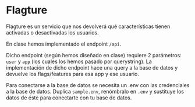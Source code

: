 # Flagture

Flagture es un servicio que nos devolverá qué características tienen activadas o desactivadas los usuarios.

En clase hemos implementado el endpoint `/api`.

Dicho endpoint (según hemos diseñado en clase) requiere 2 parámetros: `user` y `app` (los cuales los hemos pasado por querystring).  La implementación de dicho endpoint hace una query a la base de datos y devuelve los flags/features para esa app y ese usuario.

Para conectarse a la base de datos se necesita un .env con las credenciales a la base de datos.  Duplica `sample.env`, renómbralo en `.env` y sustituye los datos de éste para conectarte con tu base de datos.